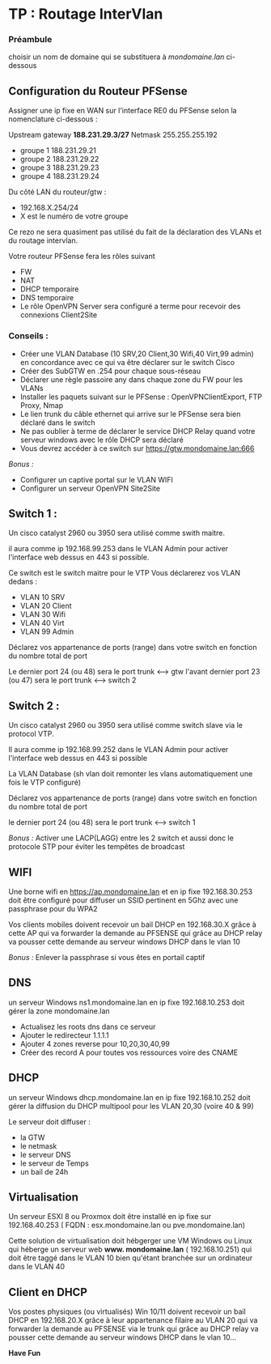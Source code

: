 # TP : Routage InterVlan

### Préambule

choisir un nom de domaine qui se substituera à *mondomaine.lan* ci-dessous

## Configuration du Routeur PFSense

Assigner une ip fixe en WAN sur l'interface RE0 du PFSense selon la nomenclature ci-dessous :

Upstream gateway **188.231.29.3/27**
Netmask 255.255.255.192

- groupe 1 188.231.29.21
- groupe 2 188.231.29.22
- groupe 3 188.231.29.23
- groupe 4 188.231.29.24

Du côté LAN du routeur/gtw :
- 192.168.X.254/24
- X est le numéro de votre groupe

Ce rezo ne sera quasiment pas utilisé du fait de la déclaration des VLANs et du routage intervlan.

Votre routeur PFSense fera les rôles suivant
- FW
- NAT
- DHCP temporaire
- DNS temporaire
- Le rôle OpenVPN Server sera configuré a terme pour recevoir des connexions Client2Site

### Conseils :
- Créer une VLAN Database (10 SRV,20 Client,30 Wifi,40 Virt,99 admin) en concordance avec ce qui va être déclarer sur le switch Cisco
- Créer des SubGTW en .254 pour chaque sous-réseau
- Déclarer une règle passoire any dans chaque zone du FW pour les VLANs
- Installer les paquets suivant sur le PFSense : OpenVPNClientExport, FTP Proxy, Nmap
- Le lien trunk du câble ethernet qui arrive sur le PFSense sera bien déclaré dans le switch
- Ne pas oublier à terme de déclarer le service DHCP Relay quand votre serveur windows avec le rôle DHCP sera déclaré
- Vous devrez accéder à ce switch sur https://gtw.mondomaine.lan:666


*Bonus :* 
- Configurer un captive portal sur le VLAN WIFI
- Configurer un serveur OpenVPN Site2Site

## Switch 1 :
Un cisco catalyst 2960 ou 3950 sera utilisé comme swith maitre.

il aura comme ip 192.168.99.253 dans le VLAN Admin pour activer l'interface web dessus en 443 si possible.


Ce switch est le switch maitre pour le VTP
Vous déclarerez vos VLAN dedans  :
- VLAN 10 SRV
- VLAN 20 Client
- VLAN 30 Wifi
- VLAN 40 Virt
- VLAN 99 Admin

Déclarez vos appartenance de ports (range) dans votre switch en fonction du nombre total de port

Le dernier port 24 (ou 48) sera le port trunk <--> gtw
l'avant dernier port 23 (ou 47) sera le port trunk <--> switch 2

## Switch 2 :
Un cisco catalyst 2960 ou 3950 sera utilisé comme switch slave via le protocol VTP.

Il aura comme ip 192.168.99.252 dans le VLAN Admin pour activer l'interface web dessus en 443 si possible

La VLAN Database (sh vlan doit remonter les vlans automatiquement une fois le VTP configuré)

Déclarez vos appartenance de ports (range) dans votre switch en fonction du nombre total de port

le dernier port 24 (ou 48) sera le port trunk <--> switch 1

*Bonus :*
Activer une LACP(LAGG) entre les 2 switch et aussi donc le protocole STP pour éviter les tempêtes de broadcast

## WIFI

Une borne wifi en https://ap.mondomaine.lan et en ip fixe 192.168.30.253 doit être configuré pour diffuser un SSID pertinent en 5Ghz avec une passphrase pour du WPA2

Vos clients mobiles doivent recevoir un bail DHCP en 192.168.30.X grâce à cette AP qui va forwarder la demande au PFSENSE qui grâce au DHCP relay va pousser cette demande au serveur windows DHCP dans le vlan 10

*Bonus :* 
Enlever la passphrase si vous êtes en portail captif


## DNS

un serveur Windows ns1.mondomaine.lan en ip fixe 192.168.10.253 doit gérer la zone mondomaine.lan

- Actualisez les roots dns dans ce serveur
- Ajouter le redirecteur 1.1.1.1
- Ajouter 4 zones reverse pour 10,20,30,40,99
- Créer des record A pour toutes vos ressources voire des CNAME

## DHCP
un serveur Windows dhcp.mondomaine.lan en ip fixe 192.168.10.252 doit gérer la diffusion du DHCP multipool pour les VLAN 20,30 (voire 40 & 99)

Le serveur doit diffuser :
- la GTW
- le netmask
- le serveur DNS
- le serveur de Temps
- un bail de 24h

## Virtualisation
Un serveur ESXI 8 ou Proxmox doit être installé en ip fixe sur 192.168.40.253 ( FQDN : esx.mondomaine.lan ou pve.mondomaine.lan)

Cette solution de virtualisation doit hébgerger une VM Windows ou Linux qui héberge un serveur web **www.
mondomaine.lan** ( 192.168.10.251) qui doit être taggé dans le VLAN 10 bien qu'étant branchée sur un ordinateur dans le VLAN 40

## Client en DHCP

Vos postes physiques (ou virtualisés) Win 10/11 doivent recevoir un bail DHCP en 192.168.20.X grâce à leur appartenance filaire au VLAN 20 qui va forwarder la demande au PFSENSE via le trunk qui grâce au DHCP relay va pousser cette demande au serveur windows DHCP dans le vlan 10...

**Have Fun**


